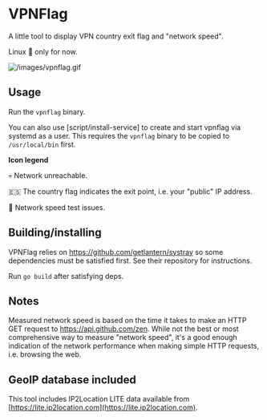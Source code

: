 # VPNFlag

A little tool to display VPN country exit flag and "network speed".

Linux 🐧 only for now.

![/images/vpnflag.gif](images/vpnflag.gif)

## Usage

Run the `vpnflag` binary.

You can also use [script/install-service] to create and start vpnflag via systemd as a user. This requires the `vpnflag` binary to be copied to `/usr/local/bin` first.

**Icon legend**

💀 Network unreachable.

🇪🇸 The country flag indicates the exit point, i.e. your "public" IP address.

🔴 Network speed test issues.

## Building/installing

VPNFlag relies on https://github.com/getlantern/systray so some dependencies must be satisfied first. See their repository for instructions.

Run `go build` after satisfying deps.

## Notes

Measured network speed is based on the time it takes to make an HTTP GET request to https://api.github.com/zen. While not the best or most comprehensive way to measure "network speed", it's a good enough indication of the network performance when making simple HTTP requests, i.e. browsing the web.

## GeoIP database included

This tool includes IP2Location LITE data available from [https://lite.ip2location.com](https://lite.ip2location.com).
